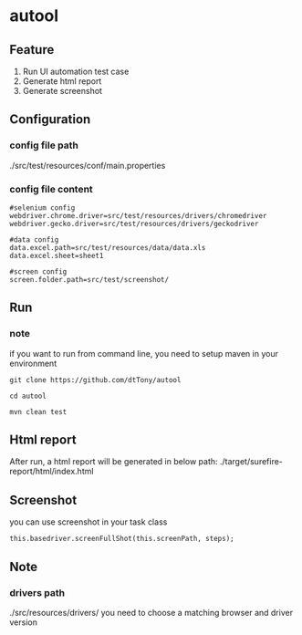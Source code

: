 # autool

## Feature
1. Run UI automation test case
2. Generate html report
3. Generate screenshot

## Configuration
### config file path
./src/test/resources/conf/main.properties
### config file content
```
#selenium config
webdriver.chrome.driver=src/test/resources/drivers/chromedriver
webdriver.gecko.driver=src/test/resources/drivers/geckodriver

#data config
data.excel.path=src/test/resources/data/data.xls
data.excel.sheet=sheet1

#screen config
screen.folder.path=src/test/screenshot/
```
## Run
### note
if you want to run from command line, you need to setup maven in your environment
```
git clone https://github.com/dtTony/autool

cd autool

mvn clean test
```

## Html report
After run, a html report will be generated in below path:
./target/surefire-report/html/index.html

## Screenshot
you can use screenshot in your task class
```
this.basedriver.screenFullShot(this.screenPath, steps);
```

## Note
### drivers path
./src/resources/drivers/
you need to choose a matching browser and driver version
